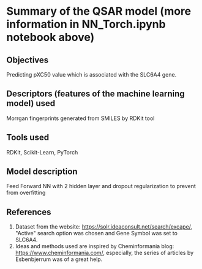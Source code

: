 # Summary of the QSAR model (more information in NN_Torch.ipynb notebook above)

## Objectives
Predicting pXC50 value which is associated with the SLC6A4 gene.
## Descriptors (features of the machine learning model) used 
Morrgan fingerprints generated from SMILES by RDKit tool
## Tools used
RDKit, Scikit-Learn, PyTorch
## Model description
Feed Forward NN with 2 hidden layer and dropout regularization to prevent from overfitting
## References 
1. Dataset from the website: https://solr.ideaconsult.net/search/excape/, "Active" search option was chosen and Gene Symbol was set to SLC6A4.
2. Ideas and methods used are inspired by Cheminformania blog: https://www.cheminformania.com/, especially, the series of articles by Esbenbjerrum was of a great help.
